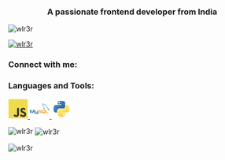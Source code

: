 <h3 align="center">A passionate frontend developer from India</h3>

<p align="left"> <img src="https://komarev.com/ghpvc/?username=wlr3r&label=Profile%20views&color=0e75b6&style=flat" alt="wlr3r" /> </p>

<p align="left"> <a href="https://github.com/ryo-ma/github-profile-trophy"><img src="https://github-profile-trophy.vercel.app/?username=wlr3r" alt="wlr3r" /></a> </p>

<h3 align="left">Connect with me:</h3>
<p align="left">
</p>

<h3 align="left">Languages and Tools:</h3>
<p align="left"> <a href="https://developer.mozilla.org/en-US/docs/Web/JavaScript" target="_blank" rel="noreferrer"> <img src="https://raw.githubusercontent.com/devicons/devicon/master/icons/javascript/javascript-original.svg" alt="javascript" width="40" height="40"/> </a> <a href="https://www.mysql.com/" target="_blank" rel="noreferrer"> <img src="https://raw.githubusercontent.com/devicons/devicon/master/icons/mysql/mysql-original-wordmark.svg" alt="mysql" width="40" height="40"/> </a> <a href="https://www.python.org" target="_blank" rel="noreferrer"> <img src="https://raw.githubusercontent.com/devicons/devicon/master/icons/python/python-original.svg" alt="python" width="40" height="40"/> </a> </p>

<p><img align="left" src="https://github-readme-stats.vercel.app/api/top-langs?username=wlr3r&show_icons=true&locale=en&layout=compact" alt="wlr3r" /></p>

<p>&nbsp;<img align="center" src="https://github-readme-stats.vercel.app/api?username=wlr3r&show_icons=true&locale=en" alt="wlr3r" /></p>

<p><img align="center" src="https://github-readme-streak-stats.herokuapp.com/?user=wlr3r&" alt="wlr3r" /></p>
